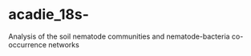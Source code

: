 # acadie_18s-
Analysis of the soil nematode communities and nematode-bacteria co-occurrence networks
